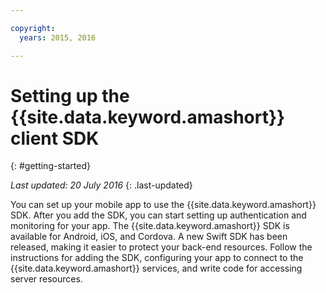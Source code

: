 ```yaml
---

copyright:
  years: 2015, 2016

---
```


# Setting up the {{site.data.keyword.amashort}} client SDK
{: #getting-started}

*Last updated: 20 July 2016*
{: .last-updated}

You can set up your mobile app to use the {{site.data.keyword.amashort}} SDK.  After you add the SDK, you can start setting up authentication and monitoring for your app. The {{site.data.keyword.amashort}} SDK is available for Android, iOS, and Cordova. A new Swift SDK has been released, making it easier to protect your back-end resources. Follow the instructions for adding the SDK, configuring your app to connect to the {{site.data.keyword.amashort}} services, and write code for accessing server resources.
